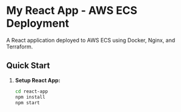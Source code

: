 # My React App - AWS ECS Deployment

A React application deployed to AWS ECS using Docker, Nginx, and Terraform.

## Quick Start

1. **Setup React App:**
   ```bash
   cd react-app
   npm install
   npm start